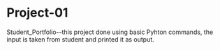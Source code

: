 # Project-01
Student_Portfolio--this project done using basic Pyhton commands, the input is taken from student and printed it as output.
